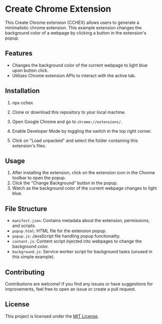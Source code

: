 # Create Chrome Extension

This Create Chrome extension (CCHEX) allows users to generate a minimalistic chrome extension. This example extension changes the background color of a webpage by clicking a button in the extension's popup.

## Features

- Changes the background color of the current webpage to light blue upon button click.
- Utilizes Chrome extension APIs to interact with the active tab.

## Installation

1. npx cchex

2. Clone or download this repository to your local machine.
3. Open Google Chrome and go to `chrome://extensions/`.
4. Enable Developer Mode by toggling the switch in the top right corner.
5. Click on "Load unpacked" and select the folder containing this extension's files.

## Usage

1. After installing the extension, click on the extension icon in the Chrome toolbar to open the popup.
2. Click the "Change Background" button in the popup.
3. Watch as the background color of the current webpage changes to light blue.

## File Structure

- `manifest.json`: Contains metadata about the extension, permissions, and scripts.
- `popup.html`: HTML file for the extension popup.
- `popup.js`: JavaScript file handling popup functionality.
- `content.js`: Content script injected into webpages to change the background color.
- `background.js`: Service worker script for background tasks (unused in this simple example).

## Contributing

Contributions are welcome! If you find any issues or have suggestions for improvements, feel free to open an issue or create a pull request.

## License

This project is licensed under the [MIT License](LICENSE).